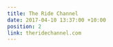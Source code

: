 ```yaml
---
title: The Ride Channel
date: 2017-04-10 13:37:00 +10:00
position: 2
link: theridechannel.com
---
```


